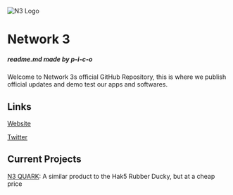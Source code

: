 ![N3 Logo](https://i.ibb.co/CJT3573/Network-3-logo.png)
# Network 3
##### _readme.md made by p-i-c-o_

Welcome to Network 3s official GitHub Repository, this is where we publish official updates and demo test our apps and softwares.

## Links

[Website](https://www.network3.tk)

[Twitter](https://twitter.com/Network_3_)

## Current Projects

[N3 QUARK](https://github.com/p-i-c-o/n3/tree/main/N3%20Quark%20Utility%20Tool):
A similar product to the Hak5 Rubber Ducky, but at a cheap price
